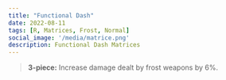 ```yaml
---
title: "Functional Dash"
date: 2022-08-11
tags: [R, Matrices, Frost, Normal]
social_image: '/media/matrice.png'
description: Functional Dash Matrices
---
```



> **3-piece:** Increase damage dealt by frost weapons by 6%.










